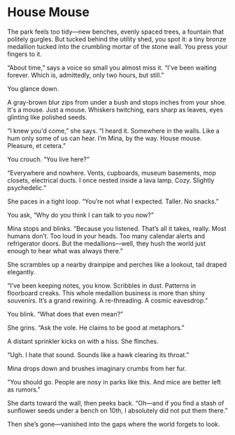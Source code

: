 # House Mouse

The park feels too tidy—new benches, evenly spaced trees, a fountain that politely gurgles. But tucked behind the utility shed, you spot it: a tiny bronze medallion tucked into the crumbling mortar of the stone wall. You press your fingers to it.

“About time,” says a voice so small you almost miss it. “I've been waiting forever. Which is, admittedly, only two hours, but still.”

You glance down.

A gray-brown blur zips from under a bush and stops inches from your shoe. It's a mouse. Just a mouse. Whiskers twitching, ears sharp as leaves, eyes glinting like polished seeds.

“I knew you'd come,” she says. “I heard it. Somewhere in the walls. Like a hum only some of us can hear. I’m Mina, by the way. House mouse. Pleasure, et cetera.”

You crouch. “You live here?”

“Everywhere and nowhere. Vents, cupboards, museum basements, mop closets, electrical ducts. I once nested inside a lava lamp. Cozy. Slightly psychedelic.”

She paces in a tight loop. “You’re not what I expected. Taller. No snacks.”

You ask, “Why do you think I can talk to you now?”

Mina stops and blinks. “Because you listened. That’s all it takes, really. Most humans don’t. Too loud in your heads. Too many calendar alerts and refrigerator doors. But the medallions—well, they hush the world just enough to hear what was always there.”

She scrambles up a nearby drainpipe and perches like a lookout, tail draped elegantly.

“I’ve been keeping notes, you know. Scribbles in dust. Patterns in floorboard creaks. This whole medallion business is more than shiny souvenirs. It’s a grand rewiring. A re-threading. A cosmic eavesdrop.”

You blink. “What does that even mean?”

She grins. “Ask the vole. He claims to be good at metaphors.”

A distant sprinkler kicks on with a hiss. She flinches.

“Ugh. I hate that sound. Sounds like a hawk clearing its throat.”

Mina drops down and brushes imaginary crumbs from her fur.

“You should go. People are nosy in parks like this. And mice are better left as rumors.”

She darts toward the wall, then peeks back. “Oh—and if you find a stash of sunflower seeds under a bench on 10th, I absolutely did not put them there.”

Then she’s gone—vanished into the gaps where the world forgets to look.
